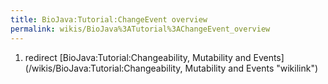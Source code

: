 ```yaml
---
title: BioJava:Tutorial:ChangeEvent overview
permalink: wikis/BioJava%3ATutorial%3AChangeEvent_overview
---
```


1.  redirect [BioJava:Tutorial:Changeability, Mutability and
    Events](/wikis/BioJava:Tutorial:Changeability, Mutability and Events "wikilink")

